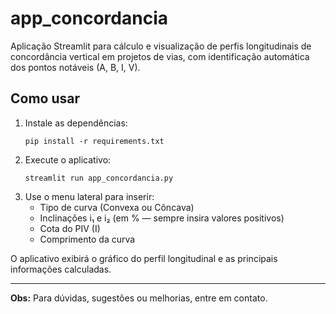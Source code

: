 # app_concordancia

Aplicação Streamlit para cálculo e visualização de perfis longitudinais de concordância vertical em projetos de vias, com identificação automática dos pontos notáveis (A, B, I, V).

## Como usar

1. Instale as dependências:
   ```
   pip install -r requirements.txt
   ```
2. Execute o aplicativo:
   ```
   streamlit run app_concordancia.py
   ```
3. Use o menu lateral para inserir:
   - Tipo de curva (Convexa ou Côncava)
   - Inclinações i₁ e i₂ (em % — sempre insira valores positivos)
   - Cota do PIV (I)
   - Comprimento da curva

O aplicativo exibirá o gráfico do perfil longitudinal e as principais informações calculadas.

---

**Obs:** Para dúvidas, sugestões ou melhorias, entre em contato.
